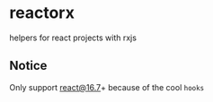 # reactorx

helpers for react projects with rxjs

## **Notice**

Only support react@16.7+ because of the cool `hooks`
